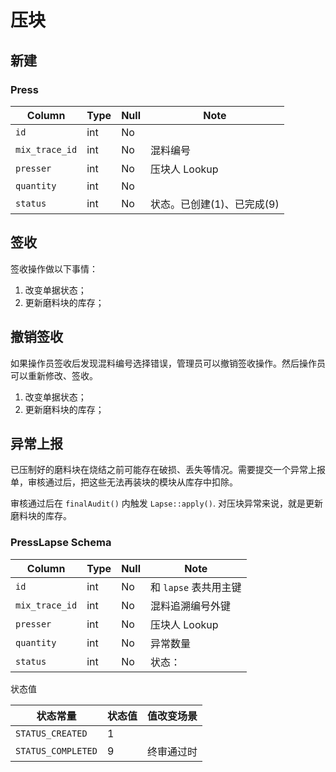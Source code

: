 # 压块

新建
---------------------------------------------------------------------------

### Press
Column                              | Type      | Null | Note
------------------------------------|-----------|------|-------
`id`                                | int       | No   | 
`mix_trace_id`                      | int       | No   | 混料编号
`presser`                           | int       | No   | 压块人 Lookup
`quantity`                          | int       | No   | 
`status`                            | int       | No   | 状态。已创建(1)、已完成(9)

签收
---------------------------------------------------------------------------
签收操作做以下事情：

1. 改变单据状态；
2. 更新磨料块的库存；

撤销签收
---------------------------------------------------------------------------

如果操作员签收后发现混料编号选择错误，管理员可以撤销签收操作。然后操作员可以重新修改、签收。

1. 改变单据状态；
2. 更新磨料块的库存；

异常上报
---------------------------------------------------------------------------

已压制好的磨料块在烧结之前可能存在破损、丢失等情况。需要提交一个异常上报单，审核通过后，把这些无法再装块的模块从库存中扣除。

审核通过后在 `finalAudit()` 内触发 `Lapse::apply()`. 对压块异常来说，就是更新磨料块的库存。

### PressLapse Schema

Column                              | Type      | Null | Note
------------------------------------|-----------|------|-------
`id`                                | int       | No   | 和 `lapse` 表共用主键
`mix_trace_id`                      | int       | No   | 混料追溯编号外键
`presser`                           | int       | No   | 压块人 Lookup
`quantity`                          | int       | No   | 异常数量
`status`                            | int       | No   | 状态：

状态值

状态常量                | 状态值 | 值改变场景
------------------------|--------|------------
`STATUS_CREATED`        |   1    | 
`STATUS_COMPLETED`      |   9    | 终审通过时
